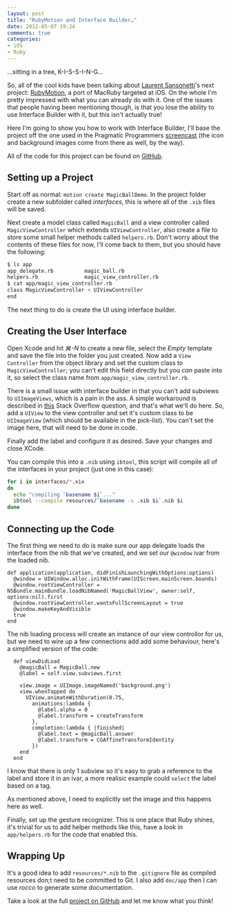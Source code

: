 ```yaml
---
layout: post
title: "RubyMotion and Interface Builder…"
date: 2012-05-07 19:24
comments: true
categories: 
- iOS
- Ruby
---
```


…sitting in a tree, K-I-S-S-I-N-G…

So, all of the cool kids have been talking about [Laurent Sansonetti][LS]'s next project: [RubyMotion][RM], a port of MacRuby targeted at iOS. On the whole I'm pretty impressed with what you can already do with it. One of the issues that people having been mentioning though, is that you lose the ability to use Interface Builder with it, but this isn't actually true!

Here I'm going to show you how to work with Interface Builder, I'll base the project off the one used in the Pragmatic Programmers [screencast][PP] (the icon and background images come from there as well, by the way).

All of the code for this project can be found on [GitHub][GH]. 

## Setting up a Project

Start off as normal: `motion create MagicBallDemo`. In the project folder create a new subfolder called *interfaces*, this is where all of the `.xib` files will be saved.

Next create a model class called `MagicBall` and a view controller called `MagicViewController` which extends `UIViewController`, also create a file to store some small helper methods called `helpers.rb`. Don't worry about the contents of these files for now, I'll come back to them, but you should have the following:

```sh
$ ls app
app_delegate.rb          magic_ball.rb
helpers.rb               magic_view_controller.rb
$ cat app/magic_view_controller.rb
class MagicViewController < UIViewController
end
```

The next thing to do is create the UI using interface builder.

## Creating the User Interface

Open Xcode and hit *⌘-N* to create a new file, select the *Empty* template and save the file into the folder you just created. Now add a `View Controller` from the object library and set the custom class to `MagicViewController`; you can't edit this field directly but you *can* paste into it, so select the class name from `app/magic_view_controller.rb`. 

There is a small issue with interface builder in that you can't add subviews to `UIImageViews`, which is a pain in the ass. A simple workaround is described in [this][SO] Stack Overflow question, and that's what we'll do here. So, add a `UIView` to the view controller and set it's custom class to be `UIImageView` (which should be available in the pick-list). You can't set the image here, that will need to be done in code.

Finally add the label and configure it as desired. Save your changes and close XCode.

You can compile this into a `.nib` using `ibtool`, this script will compile all of the interfaces in your project (just one in this case):

```sh
for i in interfaces/*.xix
do
  echo "compiling `basename $i`..."
  ibtool --compile resources/`basename -s .xib $i`.nib $i
done
```

## Connecting up the Code

The first thing we need to do is make sure our app delegate loads the interface from the nib that we've created, and we set our `@window` ivar from the loaded nib.

```objc
def application(application, didFinishLaunchingWithOptions:options)
  @window = UIWindow.alloc.initWithFrame(UIScreen.mainScreen.bounds)
  @window.rootViewController = NSBundle.mainBundle.loadNibNamed('MagicBallView', owner:self, options:nil).first
  @window.rootViewController.wantsFullScreenLayout = true
  @window.makeKeyAndVisible
  true
end
```

The nib loading process will create an instance of our view controllor for us, but we need to wire up a few connections add add some behaviour, here's a simplified version of the code:

```objc
  def viewDidLoad
    @magicBall = MagicBall.new
    @label = self.view.subviews.first

    view.image = UIImage.imageNamed('background.png')
    view.whenTapped do
      UIView.animateWithDuration(0.75,
        animations:lambda {
          @label.alpha = 0
          @label.transform = createTransform
        },
        completion:lambda { |finished|
          @label.text = @magicBall.answer
          @label.transform = CGAffineTransformIdentity
        })
    end
  end
```

I know that there is only 1 subview so it's easy to grab a reference to the label and store it in an ivar, a more realisic example could `select` the label based on a tag.

As mentioned above, I need to explicitly set the image and this happens here as well.

Finally, set up the gesture recognizer. This is one place that Ruby shines, it's trivial for us to add helper methods like this, have a look in `app/helpers.rb` for the code that enabled this.

## Wrapping Up

It's a good idea to add `resources/*.nib` to the `.gitignore` file as compiled resources don;t need to be committed to Git. I also add `doc/app` then I can use *rocco* to generate some documentation.

Take a look at the full [project on GitHub][GH] and let me know what you think!

[GH]: https://github.com/ianp/MagicBallDemo
[LS]: http://chopine.be/
[RM]: http://www.rubymotion.com/
[PP]: http://pragmaticstudio.com/screencasts/rubymotion
[SO]: http://stackoverflow.com/questions/2415561/apple-interface-builder-adding-subview-to-uiimageview
